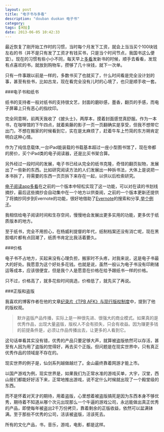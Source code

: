 ```yaml
---
layout: post
title: "电子书与多看"
description: "douban duokan 电子书"
category: 
tags: [闲扯]
date: 2013-06-05 10:42:33
---
```


最近恢复了刚开始工作时的习惯，当时每个月发下工资，就会上当当买个100块钱左右的书（并不是只有发了工资才有钱买书，只是当个时间节点，我国书这么便宜）。现在的习惯有些小小不同，每天早上[多看](http://home.duokan.com/index.html)发新书的时候，顺手去看看，发现有点喜欢的书，就放到购物车，攒够了几十块钱，就下一次单。  

只有一件事跟以前是一样的，多数书买了也就买了，什么时间看是完全没计划的事，甚至有些书，比如古龙，现在看完全没有儿时的心境了，也只是顺手收一套。

###电子书和纸书

纸书的支持者一般对纸书的支持很文艺，封面的磨砂感，墨香，翻页的手感，而电子屏幕上只有恶心的指纹印。

完全同意啊，前两天我收了《披头士》，两厚本，摸着封面感觉真舒服。作为一本书，在咖啡馆的下午四点，就着紫藤的影子一页一页翻确实是享受，但我不想带它出门，不想在搬家的时候看到它，实在是太麻烦了，赶着牛车上竹简的东方朔肯定明白这种心情。

作为了纯信息载体,一台iPad能装载的书载基本超过一座小型图书馆了，现在帝都的房价，买个iPad类的电子阅读器，还是比买书架合算。

另外经过一段时间的发展，电子书已经从完全的纸书克隆，奇怪的翻页拟物，发展出了一些新的东西。比如研究阅读方法的人们发展出一种拆书法，大体上是说把一本书拆了，将需要的东西一页页拆下来存在一起，以供以后检索研究。

[电子阅读app多看](http://home.duokan.com/index.html)在之前的一个版本中轻松实现了这一功能，可以对在读的书划线摘抄，最后这些摘抄会自动集中在一个地方以供查阅，之前的一个版本更新还提供了将摘抄同步到Evernote的功能，很好地借助了[Evernote](http://evernote.com)的搜索和分享,[举个例子](https://www.evernote.com/shard/s4/sh/32695a03-6d15-4385-a889-ccfa6497546d/47a0ff5e45e6d1fa7703ba2b4fc56985)。

我相信给电子阅读时间和生存空间，慢慢地会发展出更多实用的功能，更多优于纸质版本的地方。

至于纸书，完全不用担心，在杨威利提督的年代，纸制档案还没有消亡呢，现在黑胶唱片都有点回潮了，纸质书肯定比我活着要久。

###价格

电子书不占地方，买起来没有心理负担，搬家时不头疼，对我来说，这是电子书最大的好处。我愿意为这个好处多花钱。也就是说，虽然一般认为电子书没有印刷储运等成本，应该很便宜，但是我个人是愿意在价格在给予跟纸书一样的价格。

只不过，价格高了，就多花些时间挑选，价格低了，就先买了再说。

###正版和盗版

我喜欢的博客作者在他的文章[纪录片《TPB AFK》与现行版权制度](http://www.ruanyifeng.com/blog/2013/02/tpb.html)中，提到了他的版权观。

>默许盗版产品传播，实际上是一种很先进、很强大的商业模式。如果真的是优秀作品，出现大量盗版，版权人不会有损失，只会有收益。因为赚更多钱的前提条件是，必须让作品传播出去，让更多的人看到它。

这句话单看其实没有错，优秀的产品只要足够大声，就算被盗版依然可以存活，甚至有人因为用了盗版的觉得好，再去买个正版。但问题是在现实世界中，只有真正优秀作品的领域是不存在的。

现实世界的例子是，仙剑系列越做越烂了。金山最终靠着网游才能上市。

以国产游戏为例，现实世界是，如果我们为正常水准的游戏买单，大宇，汉堂，西山居们都能好好活下来，正常地推出游戏，说不定什么时候就出现了一个殿堂级的东西。

而不是怀着对天才的期待，用着盗版，心里想着被盗版搞死是因为东西本身不够优秀，期待着不知道从哪个次元出现那么一个牛逼的游戏公司，永远能做出真正优秀的产品，即使每年被盗出2千万份拷贝，靠着剩余的正版收益，依然可以盆满钵满。至于那些不优秀的公司，活该被盗版，活该死去。

所有的文化产品，书，音乐，游戏，电影，都是这样。

